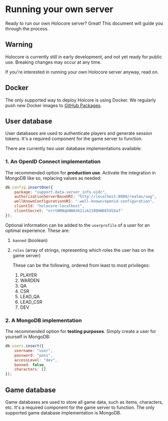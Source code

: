 # Running your own server
Ready to run our own Holocore server? Great! This document will guide you through the process.

## Warning
Holocore is currently still in early development, and not yet ready for public use. Breaking changes may occur at any time.

If you're interested in running your own Holocore server anyway, read on.

## Docker
The only supported way to deploy Holcore is using Docker.
We regularly push new Docker images to [GitHub Packages](https://github.com/ProjectSWGCore/Holocore/pkgs/container/Holocore%2Fholocore).

## User database
User databases are used to authenticate players and generate session tokens. It's a required component for the game server to function.

There are currently two user database implementations available:
### 1. An OpenID Connect implementation
The recommended option for **production use**.
Activate the integration in MongoDB like so, replacing values as needed:
```js
db.config.insertOne({
	package: "support.data.server_info.oidc",
	authorizationServerBaseURI: "http://localhost:8080/realms/swg",
	wellKnownConfigurationURI: ".well-known/openid-configuration",
	clientId: "holocore-localhost",
	clientSecret: "nrrtW0NqbNWXn62ii6218QHWbEhVGXaf"
});
```

Optional information can be added to the `userprofile` of a user for an optimal experience. These are:
1. `banned` (boolean)
2. `roles` (array of strings, representing which roles the user has on the game server)

   These can be the following, ordered from least to most privileges:
   1. PLAYER
   2. WARDEN
   3. QA		
   4. CSR		
   5. LEAD_QA
   6. LEAD_CSR
   7. DEV
### 2. A MongoDB implementation
The recommended option for **testing purposes**.
Simply create a user for yourself in MongoDB:
```js
db.users.insert({
	username: "user",
	password: "pass",
	accessLevel: "dev",
	banned: false, 
	characters: []
});
```

## Game database
Game databases are used to store all game data, such as items, characters, etc. It's a required component for the game server to function.
The only supported game database implementation is MongoDB.
